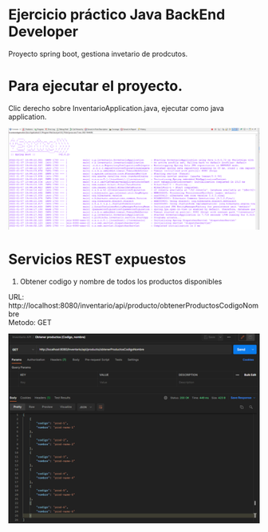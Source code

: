 Ejercicio práctico Java BackEnd Developer
================================

Proyecto spring boot, gestiona invetario de prodcutos. 

Para ejecutar el proyecto.
==========================

Clic derecho sobre InventarioApplication.java, ejecutar como java application.

![Inicio Apicacion](/capturas/aplicacion.png)


Servicios REST expuestos
==========================

1) Obtener codigo y nombre de todos los productos disponibles

URL: http://localhost:8080/inventario/api/producto/obtenerProductosCodigoNombre
<br />Metodo: GET

![Rest obtener productos](/capturas/obtenerProductos.png)